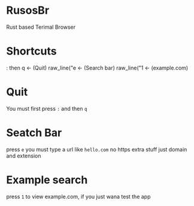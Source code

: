 # RusosBr
 Rust based Terimal Browser

# Shortcuts
: then q <- (Quit)
raw_line("e <- (Search bar)
raw_line("1 <- (example.com)

# Quit
You must first press `:` and then `q`

# Seatch Bar
press `e` you must type a url like `hello.com`
no https extra stuff just domain and extension

# Example search
press `1` to view example.com, if you just wana test the app
